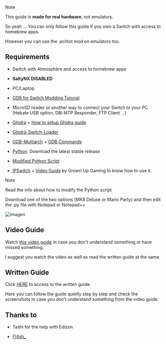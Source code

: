 >[!NOTE]
This guide is **made for real hardware**, not emulators.

So yeah ... You can only follow this guide if you own a Switch with access to homebrew apps.

However you can use the .pchtxt mod on emulators too.

## Requirements

- Switch with Atmosphère and access to homebrew apps

- **SaltyNX DISABLED**

- PC/Laptop

- [GDB for Switch Modding Tutorial](https://gist.github.com/jam1garner/c9ba6c0cff150f1a2480d0c18ff05e33)

- MicroSD reader or another way to connect your Switch to your PC (Hekate USB option, DBI MTP Responder, FTP Client ...)

- [Ghidra](https://github.com/NationalSecurityAgency/ghidra/releases) + [How to setup Ghidra guide](https://github.com/StevensND/ghidra-port-mods-guide/blob/main/Ghidra/SetupGhidra.md)

- [Ghidra-Switch-Loader](https://github.com/StevensND/Ghidra-Switch-Loader/releases)

- [GDB-Multiarch](https://static.grumpycoder.net/pixel/gdb-multiarch-windows/) + [GDB Commands](https://github.com/StevensND/ghidra-port-mods-guide/tree/main/Switch%20Guides/GDB/Using%20GDB%20on%20Switch%20(Real%20Hardware)/GDB%20Commands)

- [Python](https://www.python.org/downloads/windows/): Download the latest stable release

- [Modified Python Script](https://github.com/StevensND/ghidra-port-mods-guide/tree/main/Aspect%20Ratio%20Mod%20Guide/Files%20Required/Specific%20scripts)

- [IPSwitch](https://github.com/3096/ipswitch/releases) + [Video Guide](https://youtu.be/m-V6Rs2sm9w?si=-_1Y49I89_tsxwUX) by Grown Up Gaming to know how to use it.

>[!NOTE]
Read the info about how to modify the Python script

Download one of the two options (MK8 Deluxe or Mario Party) and then edit the .py file with Notepad or Notepad++

![imagen](https://i.imgur.com/OoCWkDf.png)

## Video Guide

Watch [this video guide](https://youtu.be/yYCi-7oRp2I?si=wnZd-NDiwyNdD3Jx) in case you don't understand something or have missed something.

I suggest you watch the video as well as read the written guide at the same.

## Written Guide

Click [HERE](https://github.com/StevensND/ghidra-port-mods-guide/tree/main/Switch%20Guides/GDB/Using%20GDB%20on%20Switch%20(Real%20Hardware)/Written%20Guide) to access to the written guide.

Here you can follow the guide quietly step by step and check the screenshots in case you don't understand something from the video guide.

## Thanks to

- Tashi for the help with Edizon

- [Fl4sh_](https://github.com/Fl4sh9174/)